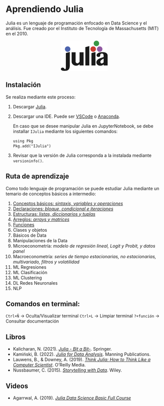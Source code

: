 # Aprendiendo Julia
Julia es un lenguaje de programación enfocado en Data Science y el análisis.
Fue creado por el Instituto de Tecnología de Massachusetts (MIT) en el 2010.

<p align="center">
  <img src="figures/julia_logo.png" width="150">
</p>

## Instalación
Se realiza mediante este proceso:
1. Descargar [Julia](https://julialang.org/).
2. Descargar una IDE. Puede ser [VSCode](https://code.visualstudio.com/) o [Anaconda](https://www.anaconda.com/products/distribution).

   En caso que se desee manipular Julia en JupyterNotebook, se debe installar `IJulia` mediante los siguientes comandos:
   ```
   using Pkg
   Pkg.add("IJulia")
   ```
4. Revisar que la versión de Julia corresponda a la instalada mediante `versioninfo()`.

## Ruta de aprendizaje
Como todo lenguaje de programación se puede estudiar Julia mediante un temario de conceptos básicos a intermedio:
1. [Conceptos básicos: _sintaxis, variables y operaciones_](https://github.com/mauricioalvaradoo/julia/blob/main/01%20Basicos.jl)
2. [Declaraciones: _bloque, condicional e iteraciones_](https://github.com/mauricioalvaradoo/julia/blob/main/02%20Declaraciones.jl)
3. [Estructuras: _listas, diccionarios y tuplas_](https://github.com/mauricioalvaradoo/julia/blob/main/03%20Estructuras.jl)
4. [Arreglos: _arrays y matrices_](https://github.com/mauricioalvaradoo/julia/blob/main/04%20Arreglos.jl)
5. [Funciones](https://github.com/mauricioalvaradoo/julia/blob/main/05%20Funciones.jl)
6. Clases y objetos
7. Básicos de Data
8. Manipulaciones de la Data
9. Microeconometría: _modelo de regresión lineal, Logit y Probit, y datos panel_ 
10. Macroeconometría: _series de tiempo estacionarias, no estacionarias, multivariado, filtros y volatilidad_
11. ML Regresiones
12. ML Clasificación
13. ML Clustering
14. DL Redes Neuronales
15. NLP

## Comandos en terminal:
`Ctrl+Ñ` -> Oculta/Visualizar terminal
`Ctrl+L` -> Limpiar terminal
`?+función` -> Consultar documentación

## Libros 
* Kalicharan, N. (2021). [_Julia - Bit a Bit-_](https://link.springer.com/book/10.1007/978-3-030-73936-2). Springer.
* Kamiński, B. (2022). [_Julia for Data Analysis_](https://www.manning.com/books/julia-for-data-analysis). Manning Publications.
* Lauwens, B., & Downey, A. (2019). [_Think Julia: How to Think Like a Computer Scientist_](https://www.oreilly.com/library/view/think-julia/9781492045021/). O'Reilly Media.
* Nussbaumer, C. (2015). [_Storytelling with Data_](https://www.wiley.com/en-us/Storytelling+with+Data%3A+A+Data+Visualization+Guide+for+Business+Professionals-p-9781119002253). Wiley.

## Videos
* Agarrwal, A. (2019). [_Julia Data Science Basic Full Course_](https://www.youtube.com/watch?v=lwj-1mclq0U)
